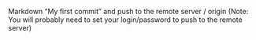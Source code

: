 Markdown
“My first commit” and push to the remote server / origin (Note: You will probably need to set your login/password to push to the remote server)